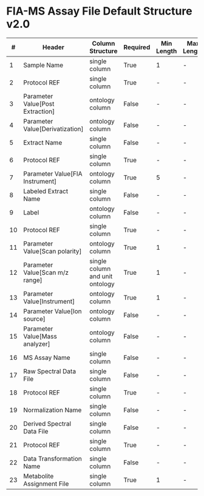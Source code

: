 # FIA-MS Assay File Default Structure v2.0

| # |Header  | Column Structure  | Required | Min Length | Max Length | Description | Examples | Controlled Terms| Default Value  |
|---|--------|-------------------|----------|------------|------------|-------------|----------|-----------------|----------------|
| 1 | Sample Name | single column | True | 1 | - |  |  | [Controlled Terms](../../../docs/prioritised-control-lists/assay-control-lists/2_0/assay-file-FIA-MS-2_0.md#sample-name-column) | |
| 2 | Protocol REF | single column | True | - | - |  |  | [Controlled Terms](../../../docs/prioritised-control-lists/assay-control-lists/2_0/assay-file-FIA-MS-2_0.md#protocol-ref-column) | Extraction|
| 3 | Parameter Value[Post Extraction] | ontology column | False | - | - |  |  | [Controlled Terms](../../../docs/prioritised-control-lists/assay-control-lists/2_0/assay-file-FIA-MS-2_0.md#parameter-valuepost-extraction-column) | |
| 4 | Parameter Value[Derivatization] | ontology column | False | - | - |  |  | [Controlled Terms](../../../docs/prioritised-control-lists/assay-control-lists/2_0/assay-file-FIA-MS-2_0.md#parameter-valuederivatization-column) | |
| 5 | Extract Name | single column | False | - | - |  |  | [Controlled Terms](../../../docs/prioritised-control-lists/assay-control-lists/2_0/assay-file-FIA-MS-2_0.md#extract-name-column) | |
| 6 | Protocol REF | single column | True | - | - |  |  | [Controlled Terms](../../../docs/prioritised-control-lists/assay-control-lists/2_0/assay-file-FIA-MS-2_0.md#protocol-ref-column) | Flow Injection Analysis|
| 7 | Parameter Value[FIA Instrument] | ontology column | True | 5 | - |  |  | [Controlled Terms](../../../docs/prioritised-control-lists/assay-control-lists/2_0/assay-file-FIA-MS-2_0.md#parameter-valuefia-instrument-column) | |
| 8 | Labeled Extract Name | single column | False | - | - |  |  | [Controlled Terms](../../../docs/prioritised-control-lists/assay-control-lists/2_0/assay-file-FIA-MS-2_0.md#labeled-extract-name-column) | |
| 9 | Label | ontology column | False | - | - |  |  | [Controlled Terms](../../../docs/prioritised-control-lists/assay-control-lists/2_0/assay-file-FIA-MS-2_0.md#label-column) | |
| 10 | Protocol REF | single column | True | - | - |  |  | [Controlled Terms](../../../docs/prioritised-control-lists/assay-control-lists/2_0/assay-file-FIA-MS-2_0.md#protocol-ref-column) | Mass spectrometry|
| 11 | Parameter Value[Scan polarity] | ontology column | True | 1 | - |  |  | [Controlled Terms](../../../docs/prioritised-control-lists/assay-control-lists/2_0/assay-file-FIA-MS-2_0.md#parameter-valuescan-polarity-column) | |
| 12 | Parameter Value[Scan m/z range] | single column and unit ontology | True | 1 | - |  |  | [Controlled Terms](../../../docs/prioritised-control-lists/assay-control-lists/2_0/assay-file-FIA-MS-2_0.md#parameter-valuescan-m/z-range-column) | |
| 13 | Parameter Value[Instrument] | ontology column | True | 1 | - |  |  | [Controlled Terms](../../../docs/prioritised-control-lists/assay-control-lists/2_0/assay-file-FIA-MS-2_0.md#parameter-valueinstrument-column) | |
| 14 | Parameter Value[Ion source] | ontology column | False | - | - |  |  | [Controlled Terms](../../../docs/prioritised-control-lists/assay-control-lists/2_0/assay-file-FIA-MS-2_0.md#parameter-valueion-source-column) | |
| 15 | Parameter Value[Mass analyzer] | ontology column | False | - | - |  |  | [Controlled Terms](../../../docs/prioritised-control-lists/assay-control-lists/2_0/assay-file-FIA-MS-2_0.md#parameter-valuemass-analyzer-column) | |
| 16 | MS Assay Name | single column | False | - | - |  |  | [Controlled Terms](../../../docs/prioritised-control-lists/assay-control-lists/2_0/assay-file-FIA-MS-2_0.md#ms-assay-name-column) | |
| 17 | Raw Spectral Data File | single column | False | - | - |  |  | [Controlled Terms](../../../docs/prioritised-control-lists/assay-control-lists/2_0/assay-file-FIA-MS-2_0.md#raw-spectral-data-file-column) | |
| 18 | Protocol REF | single column | True | - | - |  |  | [Controlled Terms](../../../docs/prioritised-control-lists/assay-control-lists/2_0/assay-file-FIA-MS-2_0.md#protocol-ref-column) | Data transformation|
| 19 | Normalization Name | single column | False | - | - |  |  | [Controlled Terms](../../../docs/prioritised-control-lists/assay-control-lists/2_0/assay-file-FIA-MS-2_0.md#normalization-name-column) | |
| 20 | Derived Spectral Data File | single column | False | - | - |  |  | [Controlled Terms](../../../docs/prioritised-control-lists/assay-control-lists/2_0/assay-file-FIA-MS-2_0.md#derived-spectral-data-file-column) | |
| 21 | Protocol REF | single column | True | - | - |  |  | [Controlled Terms](../../../docs/prioritised-control-lists/assay-control-lists/2_0/assay-file-FIA-MS-2_0.md#protocol-ref-column) | Metabolite identification|
| 22 | Data Transformation Name | single column | False | - | - |  |  | [Controlled Terms](../../../docs/prioritised-control-lists/assay-control-lists/2_0/assay-file-FIA-MS-2_0.md#data-transformation-name-column) | |
| 23 | Metabolite Assignment File | single column | True | 1 | - |  |  | [Controlled Terms](../../../docs/prioritised-control-lists/assay-control-lists/2_0/assay-file-FIA-MS-2_0.md#metabolite-assignment-file-column) | |
